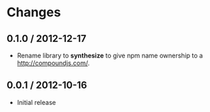 # Changes

## 0.1.0 / 2012-12-17

  - Rename library to **synthesize** to give npm name ownership to a
    http://compoundjs.com/.

## 0.0.1 / 2012-10-16

  - Initial release
